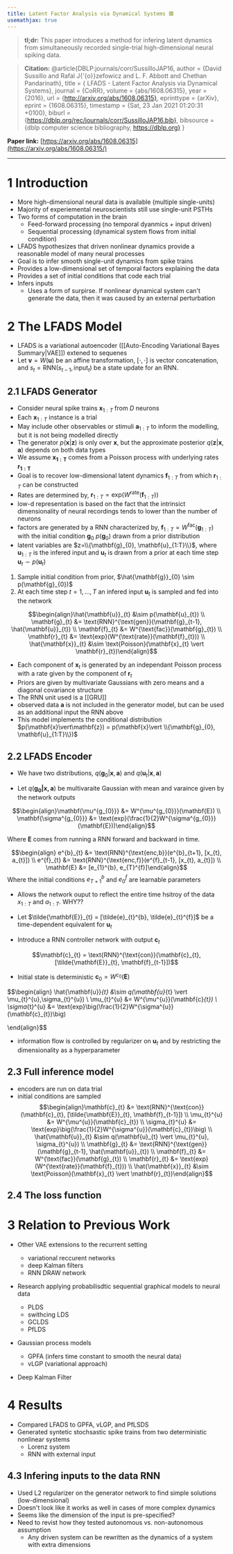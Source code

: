 ```yaml
---
title: Latent Factor Analysis via Dynamical Systems 🟥
usemathjax: true
---
```


> **tl;dr:**  This paper introduces a method for infering latent dynamics from simultaneously recorded single-trial high-dimensional neural spiking data.

>**Citation:** @article{DBLP:journals/corr/SussilloJAP16,
  author    = {David Sussillo and
               Rafal J{\'{o}}zefowicz and
               L. F. Abbott and
               Chethan Pandarinath},
  title     = { LFADS - Latent Factor Analysis via Dynamical Systems},
  journal   = {CoRR},
  volume    = {abs/1608.06315},
  year      = {2016},
  url       = {http://arxiv.org/abs/1608.06315},
  eprinttype = {arXiv},
  eprint    = {1608.06315},
  timestamp = {Sat, 23 Jan 2021 01:20:31 +0100},
  biburl    = {https://dblp.org/rec/journals/corr/SussilloJAP16.bib},
  bibsource = {dblp computer science bibliography, https://dblp.org}
}


**Paper link:** [https://arxiv.org/abs/1608.06315](https://arxiv.org/abs/1608.06315/)

---

# 1 Introduction
- More high-dimensional neural data is available (multiple single-units)
- Majority of experiemental neuroscientists still use single-unit PSTHs
- Two forms of computation in the brain 
	- Feed-forward processing (no temporal dyanmics + input driven)
	- Sequential processing (dynamical system flows from initial condition)
- LFADS hypothesizes that driven nonlinear dynamics provide a reasonable model of many neural processes
- Goal is to infer smooth single-unit dynamics from spike trains
- Provides a low-dimensional set of temporal factors explaining the data
- Provides a set of initial conditions that code each trial 
- Infers inputs 
	- Uses a form of surpirse. If nonlinear dynamical system can't generate the data, then it was caused by an external perturbation



# 2 The LFADS Model

- LFADS is a variational autoencoder ([[Auto-Encoding Variational Bayes Summary|VAE]]) extened to sequenes
- Let $\mathbf{v} = W(\mathbf{u})$ be an affine transformation, $[\cdot, \cdot]$ is vector concatenation, and $s_{t} = \text{RNN}(s_{t-1}, \text{input}_{t})$ be a state update for an $\text{RNN}$. 


## 2.1 LFADS Generator

- Consider neural spike trains $\mathbf{x}_{1:T}$ from $D$ neurons
- Each $\mathbf{x}_{1:T}$ instance is a trial 
- May include other observables or stimuli $\mathbf{a}_{1:T}$ to inform the modelling, but it is not being modelled directly
- The generator $p(\mathbf{x}\vert \mathbf{z})$ is only over $\mathbf{x}$, but the approximate posterior $q(\mathbf{z}\vert \mathbf{x}, \mathbf{a})$ depends on both data types
- We assume $\mathbf{x_{1:T}}$ comes from a Poisson process with underlying rates $\mathbf{r_{1:T}}$
- Goal is to recover low-dimensional latent dynamics $\mathbf{f}_{1:T}$ from which $\mathbf{r}_{1:T}$ can be constructed
- Rates are determined by, $\mathbf{r}_{1:T} = \text{exp}(W^{\text{rate}}(\mathbf{f}_{1:T}))$
- low-d representation is based on the fact that the intrinsict dimensionality of neural recordings tends to lower than the number of neurons
- factors are generated by a RNN characterized by, $\mathbf{f}_{1:T}=W^{\text{fac}}(\mathbf{g}_{1:T})$ with the initial condition $\mathbf{g}_{0}~p(\mathbf{g}_{0})$ drawn from a prior distribution
- latent variables are $z=\\{\mathbf{g}_{0}, \mathbf{u}_{1:T}\\}$, where $\mathbf{u}_{1:T}$ is the infered input and $\mathbf{u}_{t}$ is drawn from a prior at each time step $\mathbf{u}_{t} \sim p(\mathbf{u}_{t})$


1. Sample initial condition from prior, $\hat{\mathbf{g}}_{0} \sim p(\mathbf{g}_{0})$
2. At each time step $t=1,...,T$ an infered input $\mathbf{u}_{t}$ is sampled and fed into the network

$$\begin{align}\hat{\mathbf{u}}_{t} &\sim p(\mathbf{u}_{t}) \\ \mathbf{g}_{t} &= \text{RNN}^{\text{gen}}(\mathbf{g}_{t-1}, \hat{\mathbf{u}}_{t}) \\ \mathbf{f}_{t} &= W^{\text{fac}}(\mathbf{g}_{t}) \\ \mathbf{r}_{t} &= \text{exp}(W^{\text{rate}}(\mathbf{f}_{t})) \\ \hat{\mathbf{x}}_{t} &\sim \text{Poisson}(\mathbf{x}_{t} \vert \mathbf{r}_{t})\end{align}$$

- Each component of $\mathbf{x}_{t}$ is generated by an independant Poisson process with a rate given by the component of $\mathbf{r}_{t}$
- Priors are given by multivariate Gaussians with zero means and a diagonal covariance structure
- The RNN unit used is a [[GRU]]
- observed data $\mathbf{a}$ is not included in the generator model, but can be used as an additional input the RNN above
- This model implements the conditional distribution $p(\mathbf{x}\vert\mathbf{z}) = p(\mathbf{x}\vert \\{\mathbf{g}_{0}, \mathbf{u}_{1:T}\\})$ 




## 2.2 LFADS Encoder

- We have two distributions, $q(\mathbf{g}_{0} \vert \mathbf{x}, \mathbf{a})$ and $q(\mathbf{u}_{t} \vert \mathbf{x}, \mathbf{a})$


- Let $q(\mathbf{g_{0}\vert \mathbf{x,a}})$ be multivaraite Gaussian with mean and varaince given by the network outputs

$$\begin{align}\mathbf{\mu^{g_{0}}} &= W^{\mu^{g_{0}}}(\mathbf{E}) \\ \mathbf{\sigma^{g_{0}}} &= \text{exp}(\frac{1}{2}W^{\sigma^{g_{0}}}(\mathbf{E}))\end{align}$$

Where $\mathbf{E}$ comes from running a RNN forward and backward in time. 

$$\begin{align} e^{b}_{t} &= \text{RNN}^{\text{enc,b}}(e^{b}_{t+1}, [x_{t}, a_{t}]) \\ e^{f}_{t} &= \text{RNN}^{\text{enc,f}}(e^{f}_{t-1}, [x_{t}, a_{t}]) \\ \mathbf{E} &= [e_{1}^{b}, e_{T}^{f}]\end{align}$$
Where the initial conditions $e^{b}_{T+1}$ and $e^{f}_{0}$ are learnable parameters

- Allows the network ouput to reflect the entire time hsitroy of the data $x_{1:T}$ and $a_{1:T}$. WHY??

- Let $\tilde{\mathbf{E}}_{t} = [\tilde{e}_{t}^{b}, \tilde{e}_{t}^{f}]$ be a time-dependent equivalent for $\mathbf{u}_{t}$

- Introduce a RNN controller network with output $\mathbf{c}_{t}$

$$\mathbf{c}_{t} = \text{RNN}^{\text{con}}(\mathbf{c}_{t}, [\tilde{\mathbf{E}}_{t}, \mathbf{f}_{t-1}])$$
- Initial state is deterministic $\mathbf{c}_{0}=W^{c_{0}}(\mathbf{E})$


$$\begin{align}
\hat{\mathbf{u}}_{t} &\sim q(\mathbf{u}_{t} \vert \mu_{t}^{u},\sigma_{t}^{u}) \\ 
\mu_{t}^{u} &= W^{\mu^{u}}(\mathbf{c}_{t}) \\ 
\sigma_{t}^{u} &= \text{exp}\big(\frac{1}{2}W^{\sigma^{u}}(\mathbf{c}_{t})\big) 

\end{align}$$

- information flow is controlled by regularizer on $\mathbf{u}_{t}$ and by restricting the dimensionality as a hyperparameter


## 2.3 Full inference model 
- encoders are run on data trial
- initial conditions are sampled 
$$\begin{align}\mathbf{c}_{t} &= \text{RNN}^{\text{con}}(\mathbf{c}_{t}, [\tilde{\mathbf{E}}_{t}, \mathbf{f}_{t-1}]) \\ 
\mu_{t}^{u} &= W^{\mu^{u}}(\mathbf{c}_{t}) \\ 
\sigma_{t}^{u} &= \text{exp}\big(\frac{1}{2}W^{\sigma^{u}}(\mathbf{c}_{t})\big) 
 \\ 
 \hat{\mathbf{u}}_{t} &\sim q(\mathbf{u}_{t} \vert \mu_{t}^{u}, \sigma_{t}^{u}) \\ \mathbf{g}_{t} &= \text{RNN}^{\text{gen}}(\mathbf{g}_{t-1}, \hat{\mathbf{u}}_{t}) \\ \mathbf{f}_{t} &= W^{\text{fac}}(\mathbf{g}_{t}) \\ \mathbf{r}_{t} &= \text{exp}(W^{\text{rate}}(\mathbf{f}_{t})) \\ \hat{\mathbf{x}}_{t} &\sim \text{Poisson}(\mathbf{x}_{t} \vert \mathbf{r}_{t})\end{align}$$


## 2.4 The loss function




# 3 Relation to Previous Work
- Other VAE extensions to the recurrent setting
	- variational reccurent networks
	- deep Kalman filters
	- RNN DRAW network
- Research applying probabilisdtic sequential graphical models to neural data
	- PLDS
	- swithcing LDS
	- GCLDS
	- PfLDS

- Gaussian process models 
	- GPFA (infers time constant to smooth the neural data)
	- vLGP (variational approach)

- Deep Kalman Filter



# 4 Results
- Compared LFADS to GPFA, vLGP, and PfLSDS
- Generated syntetic stochsastic spike trains from two deterministic nonlinear systems
	- Lorenz system 
	- RNN with external input

## 4.3 Infering inputs to the data RNN
- Used L2 regularizer on the generator network to find simple solutions (low-dimensional)
- Doesn't look like it works as well in cases of more complex dynamics
- Seems like the dimension of the input is pre-specified? 
- Need to revist how they tested autonomous vs. non-autonomous assumption
	- Any driven system can be rewritten as the dynamics of a system with extra dimensions




